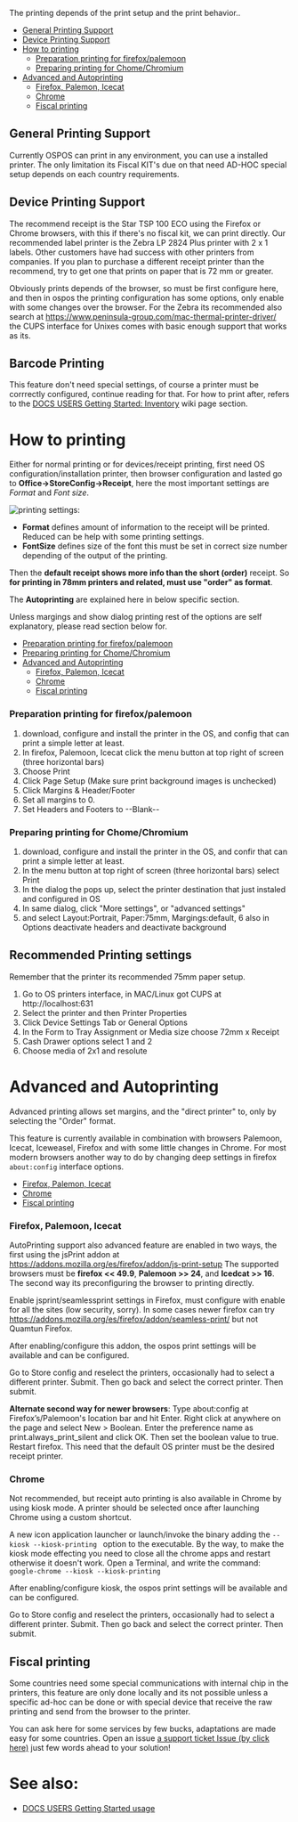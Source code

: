The printing depends of the print setup and the print behavior.. 

  * [General Printing Support](#general-printing-support)
  * [Device Printing Support](#device-printing-support)
* [How to printing](#how-to-printing)
  * [Preparation printing for firefox/palemoon](#preparation-printing-for-firefoxpalemoon)
  * [Preparing printing for Chome/Chromium](#preparing-printing-for-chomechromium)
* [Advanced and Autoprinting](#advanced-and-autoprinting)
  * [Firefox, Palemon, Icecat](#firefox-palemoon-icecat)
  * [Chrome](#chrome)
  * [Fiscal printing](#fiscal-printing)


## General Printing Support

Currently OSPOS can print in any environment, you can use a installed printer. The only limitation its Fiscal KIT's due on that need AD-HOC special setup depends on each country requirements.

## Device Printing Support

The recommend receipt is the Star TSP 100 ECO using the Firefox or Chrome browsers, with this if there's no fiscal kit, we can print directly. Our recommended label printer is the Zebra LP 2824 Plus printer with 2 x 1 labels. 
Other customers have had success with other printers from companies. If you plan to purchase a different receipt printer than the recommend, try to get one that prints on paper that is 72 mm or greater.

Obviously prints depends of the browser, so must be first configure here, and then in ospos 
the printing configuration has some options, only enable with some changes over the browser.
For the Zebra its recommended also search at https://www.peninsula-group.com/mac-thermal-printer-driver/ 
the CUPS interface for Unixes comes with basic enough support that works as its.

## Barcode Printing

This feature don't need special settings, of course a printer must be corrrectly configured, continue reading for that. For how to print after, refers to the [DOCS USERS Getting Started: Inventory](DOCS-USERS-Getting-Started-usage#3-inventory) wiki page section.

# How to printing

Either for normal printing or for devices/receipt printing, first need OS configuration/installation printer, then browser configuration and lasted go to **Office->StoreConfig->Receipt**, here the most important settings are *Format* and *Font size*.

![printing settings:](https://user-images.githubusercontent.com/10962177/36354930-c33ea10c-1498-11e8-8b0b-a4eb2b2ecbdb.png)

* **Format** defines amount of information to the receipt will be printed. Reduced can be help with some printing settings.
* **FontSize** defines size of the font this must be set in correct size number depending of the output of the printing.

Then the **default receipt shows more info than the short (order)** receipt. So **for printing in 78mm printers and related, must use "order" as format**.

The **Autoprinting** are explained here in below specific section.

Unless margings and show dialog printing rest of the options are self explanatory, please read section below for.

  * [Preparation printing for firefox/palemoon](#preparation-printing-for-firefoxpalemoon)
  * [Preparing printing for Chome/Chromium](#preparing-printing-for-chomechromium)
* [Advanced and Autoprinting](#advanced-and-autoprinting)
  * [Firefox, Palemon, Icecat](#firefox-palemoon-icecat)
  * [Chrome](#chrome)
  * [Fiscal printing](#fiscal-printing)


### Preparation printing for firefox/palemoon

1. download, configure and install the printer in the OS, and config that can print a simple letter at least.
2. In firefox, Palemoon, Icecat click the menu button at top right of screen (three horizontal bars)
3. Choose Print
4. Click Page Setup (Make sure print background images is unchecked)
5. Click Margins & Header/Footer
6. Set all margins to 0.
7. Set Headers and Footers to --Blank--

### Preparing printing for Chome/Chromium

1. download, configure and install the printer in the OS, and confir that can print a simple letter at least.
2. In the menu button at top right of screen (three horizontal bars) select Print
3. In the dialog the pops up, select the printer destination that just instaled and configured in OS
4. In same dialog, click "More settings", or "advanced settings"
5. and select Layout:Portrait, Paper:75mm, Margings:default, 
6 also in Options deactivate headers and deactivate background

## Recommended Printing settings

Remember that the printer its recommended 75mm paper setup.

1. Go to OS printers interface, in MAC/Linux got CUPS at http://localhost:631
2. Select the printer and then Printer Properties
3. Click Device Settings Tab or General Options
4. In the Form to Tray Assignment or Media size choose 72mm x Receipt
5. Cash Drawer options select 1 and 2
6. Choose media of 2x1 and resolute

# Advanced and Autoprinting

Advanced printing allows set margins, and the "direct printer" to, only by selecting the "Order" format.

This feature is currently available in combination with browsers Palemoon, Icecat, Iceweasel, Firefox and with some little changes in Chrome. For most modern browsers another way to do by changing deep settings in firefox `about:config` interface options.

  * [Firefox, Palemon, Icecat](#firefox-palemoon-icecat)
  * [Chrome](#chrome)
  * [Fiscal printing](#fiscal-printing)

### Firefox, Palemoon, Icecat

AutoPrinting support also advanced feature are enabled in two ways, the first using the jsPrint addon at
https://addons.mozilla.org/es/firefox/addon/js-print-setup The supported browsers must be **firefox << 49.9**, **Palemoon >> 24**, and **Icedcat >> 16**. The second way its preconfiguring the browser to printing directly.

Enable jsprint/seamlessprint settings in Firefox, must configure with enable for all the sites (low security, sorry). In some cases newer firefox can try https://addons.mozilla.org/es/firefox/addon/seamless-print/ but not Quamtun Firefox.

After enabling/configure this addon, the ospos print settings will be available and can be configured.

Go to Store config and reselect the printers, occasionally had to select a different printer. Submit. 
Then go back and select the correct printer. Then submit.

**Alternate second way for newer browsers**: Type about:config at Firefox’s/Palemoon's location bar and hit Enter. Right click at anywhere on the page and select New > Boolean.  Enter the preference name as print.always_print_silent and click OK. Then set the boolean value to true. Restart firefox. This need that the default OS printer must be the desired receipt printer.

### Chrome

Not recommended, but receipt auto printing is also available in Chrome by using kiosk mode. A printer 
should be selected once after launching Chrome using a custom shortcut.

A new icon application launcher or launch/invoke the binary adding the `--kiosk --kiosk-printing ` option 
to the executable. By the way, to make the kiosk mode effecting you need to close all the chrome 
apps and restart otherwise it doesn't work. Open a Terminal, and write the command: `google-chrome --kiosk --kiosk-printing `

After enabling/configure kiosk, the ospos print settings will be available and can be configured.

Go to Store config and reselect the printers, occasionally had to select a different printer. Submit. 
Then go back and select the correct printer. Then submit.

## Fiscal printing

Some countries need some special communications with internal chip in the printers, this feature are 
only done locally and its not possible unless a specific ad-hoc can be done or with special device that 
receive the raw printing and send from the browser to the printer.

You can ask here for some services by few bucks, adaptations are made easy for some countries. Open an issue [a support ticket Issue (by click here)](https://github.com/opensourcepos/opensourcepos/issues/new) just few words ahead to your solution!

# See also:

* [DOCS USERS Getting Started usage](DOCS-USERS-Getting-Started-usage)